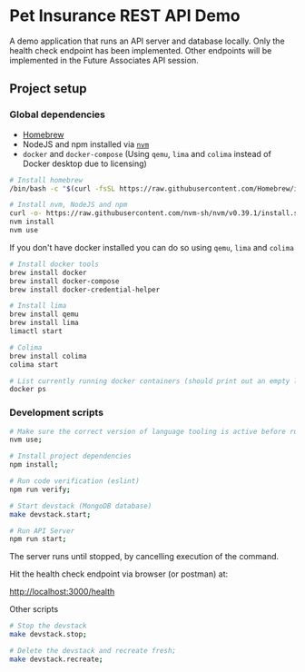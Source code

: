 # Pet Insurance REST API Demo

A demo application that runs an API server and database locally.
Only the health check endpoint has been implemented.
Other endpoints will be implemented in the Future Associates API session.

## Project setup

### Global dependencies

- [Homebrew](https://brew.sh/)
- NodeJS and npm installed via [`nvm`](https://github.com/nvm-sh/nvm)
- `docker` and `docker-compose` (Using `qemu`, `lima` and `colima` instead of Docker desktop due to licensing)

```sh
# Install homebrew
/bin/bash -c "$(curl -fsSL https://raw.githubusercontent.com/Homebrew/install/HEAD/install.sh)"

# Install nvm, NodeJS and npm
curl -o- https://raw.githubusercontent.com/nvm-sh/nvm/v0.39.1/install.sh | bash
nvm install
nvm use
```

If you don't have docker installed you can do so using `qemu`, `lima` and `colima`

```sh
# Install docker tools
brew install docker
brew install docker-compose
brew install docker-credential-helper

# Install lima
brew install qemu
brew install lima
limactl start

# Colima
brew install colima
colima start

# List currently running docker containers (should print out an empty list)
docker ps
```

### Development scripts

```sh
# Make sure the correct version of language tooling is active before running any commands
nvm use;

# Install project dependencies
npm install;

# Run code verification (eslint)
npm run verify;

# Start devstack (MongoDB database)
make devstack.start;

# Run API Server
npm run start;
```

The server runs until stopped, by cancelling execution of the command.

Hit the health check endpoint via browser (or postman) at:

[http://localhost:3000/health](http://localhost:3000/health)

Other scripts

```sh
# Stop the devstack
make devstack.stop;

# Delete the devstack and recreate fresh;
make devstack.recreate;
```
